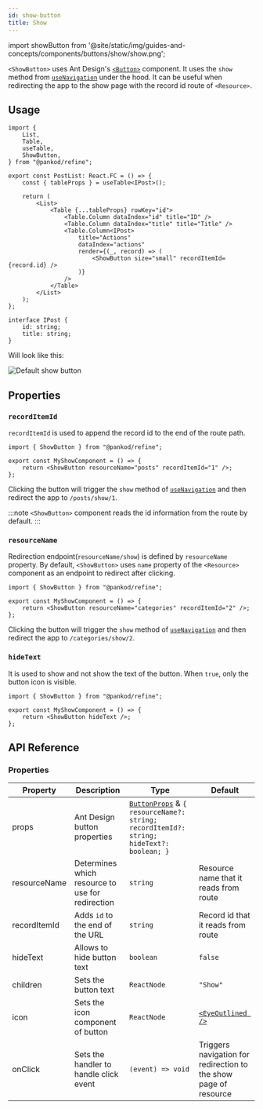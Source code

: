 ```yaml
---
id: show-button
title: Show
---
```


import showButton from '@site/static/img/guides-and-concepts/components/buttons/show/show.png';

`<ShowButton>` uses Ant Design's [`<Button>`](https://ant.design/components/button/) component. It uses the `show` method from [`useNavigation`](/api-references/hooks/navigation/useNavigation.md) under the hood. It can be useful when redirecting the app to the show page with the record id route of `<Resource>`.

## Usage

```tsx  {4, 19}
import {
    List,
    Table,
    useTable,
    ShowButton,
} from "@pankod/refine";

export const PostList: React.FC = () => {
    const { tableProps } = useTable<IPost>();

    return (
        <List>
            <Table {...tableProps} rowKey="id">
                <Table.Column dataIndex="id" title="ID" />
                <Table.Column dataIndex="title" title="Title" />
                <Table.Column<IPost>
                    title="Actions"
                    dataIndex="actions"
                    render={(_, record) => (
                        <ShowButton size="small" recordItemId={record.id} />
                    )}
                />
            </Table>
        </List>
    );
};

interface IPost {
    id: string;
    title: string;
}
```

Will look like this:

<div class="img-container">
    <div class="window">
        <div class="control red"></div>
        <div class="control orange"></div>
        <div class="control green"></div>
    </div>
    <img src={showButton} alt="Default show button" />
</div>

## Properties

### `recordItemId`

`recordItemId` is used to append the record id to the end of the route path.

```tsx 
import { ShowButton } from "@pankod/refine";

export const MyShowComponent = () => {
    return <ShowButton resourceName="posts" recordItemId="1" />;
};
```

Clicking the button will trigger the `show` method of [`useNavigation`](/api-references/hooks/navigation/useNavigation.md) and then redirect the app to `/posts/show/1`.

:::note
`<ShowButton>` component reads the id information from the route by default.
:::

### `resourceName`

Redirection endpoint(`resourceName/show`) is defined by `resourceName` property. By default, `<ShowButton>` uses `name` property of the `<Resource>` component as an endpoint to redirect after clicking.

```tsx 
import { ShowButton } from "@pankod/refine";

export const MyShowComponent = () => {
    return <ShowButton resourceName="categories" recordItemId="2" />;
};
```

Clicking the button will trigger the `show` method of [`useNavigation`](/api-references/hooks/navigation/useNavigation.md) and then redirect the app to `/categories/show/2`.

### `hideText`

It is used to show and not show the text of the button. When `true`, only the button icon is visible.

```tsx 
import { ShowButton } from "@pankod/refine";

export const MyShowComponent = () => {
    return <ShowButton hideText />;
};
```

## API Reference

### Properties

| Property     | Description                                      | Type                                                                                                                                | Default                                                          |
| ------------ | ------------------------------------------------ | ----------------------------------------------------------------------------------------------------------------------------------- | ---------------------------------------------------------------- |
| props        | Ant Design button properties                     | [`ButtonProps`](https://ant.design/components/button/#API) & `{ resourceName?: string; recordItemId?: string; hideText?: boolean; }` |                                                                  |
| resourceName | Determines which resource to use for redirection | `string`                                                                                                                            | Resource name that it reads from route                           |
| recordItemId | Adds `id` to the end of the URL                  | `string`                                                                                                                            | Record id that it reads from route                               |
| hideText     | Allows to hide button text                       | `boolean`                                                                                                                           | `false`                                                          |
| children     | Sets the button text                             | `ReactNode`                                                                                                                         | `"Show"`                                                         |
| icon         | Sets the icon component of button                | `ReactNode`                                                                                                                         | [`<EyeOutlined />`](https://ant.design/components/icon/)         |
| onClick      | Sets the handler to handle click event           | `(event) => void`                                                                                                                   | Triggers navigation for redirection to the show page of resource |
